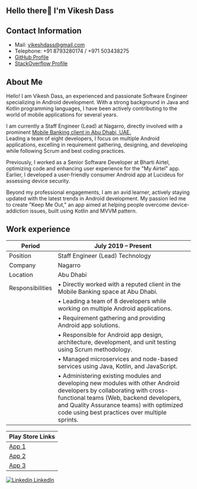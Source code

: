 ## Hello there👋  I'm Vikesh Dass

## Contact Information
- Mail: [vikeshdass@gmail.com](mailto:vikeshdass@gmail.com)
- Telephone: +91 8793280174 / +971 503438275
- [GitHub Profile](https://github.com/shadygoneinsane)
- [StackOverflow Profile](https://stackoverflow.com/users/5134647/shadygoneinsane)

## About Me
<p>Hello! I am Vikesh Dass, an experienced and passionate Software Engineer specializing in Android development. With a strong background in Java and Kotlin programming languages, I have been actively contributing to the world of mobile applications for several years.


I am currently a Staff Engineer (Lead) at Nagarro, directly involved with a prominent [Mobile Banking client in Abu Dhabi, UAE.](https://www.adib.ae/en) <Br>
Leading a team of eight developers, I focus on multiple Android applications, excelling in requirement gathering, designing, and developing while following Scrum and best coding practices.

Previously, I worked as a Senior Software Developer at Bharti Airtel, optimizing code and enhancing user experience for the "My Airtel" app. Earlier, I developed a user-friendly consumer Android app at Lucideus for assessing device security.

Beyond my professional engagements, I am an avid learner, actively staying updated with the latest trends in Android development. My passion led me to create "Keep Me Out," an app aimed at helping people overcome device-addiction issues, built using Kotlin and MVVM pattern.

## Work experience
| Period              | July 2019 – Present                                         |
|---------------------|-------------------------------------------------------------|
| Position            | Staff Engineer (Lead)  Technology                     | 
| Company             | Nagarro                        |
| Location            | Abu Dhabi                      |
| Responsibilities    | • Directly worked with a reputed client in the Mobile Banking space at Abu Dhabi.  |
|                     | • Leading a team of 8 developers while working on multiple Android applications.                |
|                     | • Requirement gathering and providing Android app solutions.                   |
|                     | • Responsible for Android app design, architecture, development, and unit testing using Scrum methodology.                 |
|                     | • Managed microservices and node-based services using Java, Kotlin, and JavaScript.                 |
|                     | • Administering existing modules and developing new modules with other Android developers by collaborating with cross-functional teams (Web, backend developers, and Quality Assurance teams) with optimized code using best practices over multiple sprints.                     |

| Play Store Links                                           |
|-----------------------------------------------------------|
| [App 1](https://play.google.com/store/apps/details?id=com.adib.mobile)  |
| [App 2](https://play.google.com/store/apps/details?id=ke.co.apollo.client.app)  |
| [App 3](https://play.google.com/store/apps/details?id=ke.co.apollo.agent.app)   |



[![Linkedin](https://i.stack.imgur.com/gVE0j.png) LinkedIn](https://www.linkedin.com/in/vikeshdass/)

